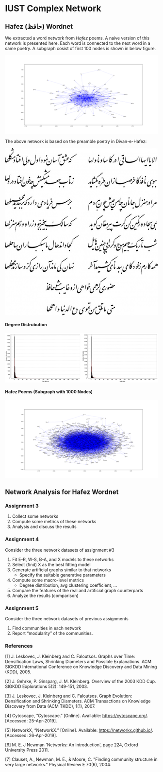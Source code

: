 # IUST Complex Network


## Hafez (حافظ) Wordnet
We extracted a word network from _Hafez_ poems. A naive version of this network is presented here. Each word is connected to the next word in a same poetry. A subgraph cosist of first 100 nodes is shown in below figure.

![Hafez_poem_sample_100_wordnet](docs/img/Hafez_poem_sample_100_wordnet.png)


The above network is based on the preamble poetry in Divan-e-Hafez:


![Hafez_preamble_poem](docs/img/Hafez_preamble_poem.jpg)



#### Degree Distrubution

![Hafez_poem_degree_in_out_distribution](docs/img/Hafez_poem_degree_in_out_distribution.png)


#### Hafez Poems (Subgraph with 1000 Nodes)
![sample_word_network](docs/img/Hafez_wordnet_sample1000.png)

## Network Analysis for Hafez Wordnet

### Assignment 3
1) Collect some networks
2) Compute some metrics of these networks
3) Analysis and discuss the results

### Assignment 4
Consider the three network datasets of assignment #3

1) Fit E-R, W-S, B-A, and X models to these networks
2) Select (find) X as the best fitting model
3) Generate artificial graphs similar to that networks
    * Specify the suitable generative parameters
4) Compute some macro-level metrics
    * Degree distribution, avg clustering coefficient, …
5) Compare the features of the real and artificial graph counterparts
6) Analyze the results (comparison)


### Assignment 5
Consider the three network datasets of previous assignments
1) Find communities in each network
2) Report “modularity” of the communities.




### References
[1] J. Leskovec, J. Kleinberg and C. Faloutsos. Graphs over Time: Densification Laws, Shrinking Diameters and Possible Explanations. ACM SIGKDD International Conference on Knowledge Discovery and Data Mining (KDD), 2005.

[2] J. Gehrke, P. Ginsparg, J. M. Kleinberg. Overview of the 2003 KDD Cup. SIGKDD Explorations 5(2): 149-151, 2003.

[3] J. Leskovec, J. Kleinberg and C. Faloutsos. Graph Evolution: Densification and Shrinking Diameters. ACM Transactions on Knowledge Discovery from Data (ACM TKDD), 1(1), 2007.

[4] Cytoscape, “Cytoscape.” [Online]. Available: https://cytoscape.org/. [Accessed: 25-Apr-2019].

[5] NetworkX, “NetworkX.” [Online]. Available: https://networkx.github.io/. [Accessed: 26-Apr-2019].

[6] M. E. J Newman 'Networks: An Introduction', page 224, Oxford University Press 2011.

[7] Clauset, A., Newman, M. E., & Moore, C. "Finding community structure in very large networks." Physical Review E 70(6), 2004.
